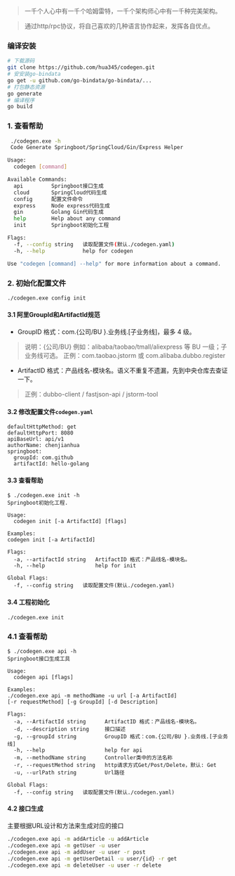 > 一千个人心中有一千个哈姆雷特，一千个架构师心中有一千种完美架构。

> 通过http/rpc协议，将自己喜欢的几种语言协作起来，发挥各自优点。
### 编译安装
```bash
# 下载源码
git clone https://github.com/hua345/codegen.git
# 安安装go-bindata
go get -u github.com/go-bindata/go-bindata/...
# 打包静态资源
go generate
# 编译程序
go build
```
### 1. 查看帮助
```bash
 ./codegen.exe -h
 Code Generate Springboot/SpringCloud/Gin/Express Helper

Usage:
  codegen [command]

Available Commands:
  api         Springboot接口生成
  cloud       SpringCloud代码生成
  config      配置文件命令
  express     Node express代码生成
  gin         Golang Gin代码生成
  help        Help about any command
  init        Springboot初始化工程

Flags:
  -f, --config string   读取配置文件(默认./codegen.yaml)
  -h, --help            help for codegen

Use "codegen [command] --help" for more information about a command.
```
### 2. 初始化配置文件
```bash
./codegen.exe config init
```
#### 3.1 阿里GroupId和ArtifactId规范
- GroupID 格式：com.{公司/BU }.业务线.[子业务线]，最多 4 级。
> 说明：{公司/BU} 例如：alibaba/taobao/tmall/aliexpress 等 BU 一级；子业务线可选。
正例：com.taobao.jstorm 或 com.alibaba.dubbo.register
- ArtifactID 格式：产品线名-模块名。语义不重复不遗漏，先到中央仓库去查证一下。
> 正例：dubbo-client / fastjson-api / jstorm-tool

#### 3.2 修改配置文件`codegen.yaml`
```
defaultHttpMethod: get
defaultHttpPort: 8080
apiBaseUrl: api/v1
authorName: chenjianhua
springboot:
  groupId: com.github
  artifactId: hello-golang
```
#### 3.3 查看帮助
```
$ ./codegen.exe init -h
Springboot初始化工程.

Usage:
  codegen init [-a ArtifactId] [flags]

Examples:
codegen init [-a ArtifactId]

Flags:
  -a, --artifactId string   ArtifactID 格式：产品线名-模块名。
  -h, --help                help for init

Global Flags:
  -f, --config string   读取配置文件(默认./codegen.yaml)
```
#### 3.4 工程初始化
```
./codegen.exe init
```
### 4.1 查看帮助
```
$ ./codegen.exe api -h
Springboot接口生成工具

Usage:
  codegen api [flags]

Examples:
./codegen.exe api -m methodName -u url [-a ArtifactId]
[-r requestMethod] [-g GroupId] [-d Description]

Flags:
  -a, --ArtifactId string      ArtifactID 格式：产品线名-模块名。
  -d, --description string     接口描述
  -g, --groupId string         GroupID 格式：com.{公司/BU }.业务线.[子业务线]
  -h, --help                   help for api
  -m, --methodName string      Controller类中的方法名称
  -r, --requestMethod string   http请求方式Get/Post/Delete，默认: Get
  -u, --urlPath string         Url路径

Global Flags:
  -f, --config string   读取配置文件(默认./codegen.yaml)
```
#### 4.2 接口生成
主要根据URL设计和方法来生成对应的接口
```bash
./codegen.exe api -m addArticle -u addArticle
./codegen.exe api -m getUser -u user
./codegen.exe api -m addUser -u user -r post
./codegen.exe api -m getUserDetail -u user/{id} -r get
./codegen.exe api -m deleteUser -u user -r delete
```
